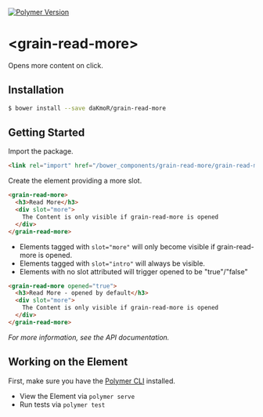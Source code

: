 [![Polymer Version](https://img.shields.io/badge/polymer-v2-blue.svg)](https://www.polymer-project.org)

# \<grain-read-more\>

Opens more content on click.

## Installation

```sh
$ bower install --save daKmoR/grain-read-more
```

## Getting Started

Import the package.

```html
<link rel="import" href="/bower_components/grain-read-more/grain-read-more.html">
```

Create the element providing a more slot.

```html
<grain-read-more>
  <h3>Read More</h3>
  <div slot="more">
    The Content is only visible if grain-read-more is opened
  </div>
</grain-read-more>
```

* Elements tagged with `slot="more"` will only become visible if grain-read-more is opened.
* Elements tagged with `slot="intro"` will always be visible.
* Elements with no slot attributed will trigger opened to be "true"/"false"

```html
<grain-read-more opened="true">
  <h3>Read More - opened by default</h3>
  <div slot="more">
    The Content is only visible if grain-read-more is opened
  </div>
</grain-read-more>
```

*For more information, see the API documentation.*

## Working on the Element

First, make sure you have the [Polymer CLI](https://www.npmjs.com/package/polymer-cli) installed.
* View the Element via `polymer serve`
* Run tests via `polymer test`
